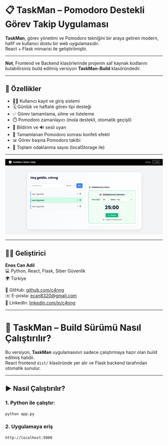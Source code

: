 # 📋 TaskMan – Pomodoro Destekli Görev Takip Uygulaması

**TaskMan**, görev yönetimi ve Pomodoro tekniğini bir araya getiren modern, hafif ve kullanıcı dostu bir web uygulamasıdır.  
React + Flask mimarisi ile geliştirilmiştir.

---

**Not**, Frontend ve Backend klasörlerinde projenin saf kaynak kodlarını bulabilirsiniz build edilmiş versiyon **TaskMan-Build** klasöründedir.

---
## 🚀 Özellikler

- 🧍‍♂️ Kullanıcı kayıt ve giriş sistemi
- 🗓️ Günlük ve haftalık görev tipi desteği
- ✅ Görev tamamlama, silme ve listeleme
- ⏱️ Pomodoro zamanlayıcı (mola destekli, otomatik geçişli)
- 🔔 Bildirim ve 🔊 sesli uyarı
- 🎉 Tamamlanan Pomodoro sonrası konfeti efekti
- 📊 Görev başına Pomodoro takibi
- 🧠 Toplam odaklanma sayısı (localStorage ile)
---

![Ekran Görüntüsü](./image.png)

---

## 👨‍💻 Geliştirici

**Enes Can Adil**  
💻 Python, React, Flask, Siber Güvenlik  
🌍 Türkiye

🔗 GitHub: [github.com/c4nng](https://github.com/c4nng)  
✉️ E-posta: ecan8320@gmail.com  
📌 LinkedIn: [linkedin.com/in/c4nng](https://linkedin.com/in/c4nng)

---

# 🚀 TaskMan – Build Sürümü Nasıl Çalıştırılır?


Bu versiyon, **TaskMan** uygulamasının sadece çalıştırmaya hazır olan build edilmiş halidir.  
React frontend `dist/` klasöründe yer alır ve Flask backend tarafından otomatik sunulur.


---

## ▶️ Nasıl Çalıştırılır?

### 1. Python ile çalıştır:

```bash
python app.py
```
### 2. Uygulamaya eriş

```bash
http://localhost:5000
```



